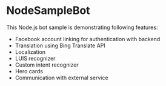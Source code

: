 # NodeSampleBot
This Node.js bot sample is demonstrating following features:
- Facebook account linking for authentication with backend
- Translation using Bing Translate API
- Localization
- LUIS recognizer
- Custom intent recognizer
- Hero cards 
- Communication with external service
